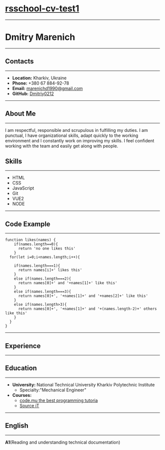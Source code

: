 # [rsschool-cv-test1](https://Dmitriy0212.github.io/rsschool-cv-test1/cv)
---
# Dmitry Marenich
---
## Contacts
---
- **Location:** Kharkiv, Ukraine
- **Phone:** +380 67 884-92-78
- **Email:** marenichd1990@gmail.com
-  **GitHub:** [Dmitriy0212](https://github.com/Dmitriy0212)
---
## About Me
---
I am respectful, responsible and scrupulous in fulfilling my duties. I am punctual, I have organizational skills, adapt quickly to the working environment and I constantly work on improving my skills. I feel confident working with the team and easily get along with people.
## Skills
---
- HTML
- CSS
- JavaScript
- Git
- VUE2
- NODE
---
## Code Example
---
```
function likes(names) {
    if(names.length==0){
      return 'no one likes this'
    }
  for(let i=0;i<names.length;i++){
   
    if(names.length===1){
      return names[i]+' likes this'
    }
    else if(names.length===2){
      return names[0]+' and '+names[1]+' like this'
    }
    else if(names.length===3){
      return names[0]+', '+names[1]+' and '+names[2]+' like this'
    }
    else if(names.length>3){
      return names[0]+', '+names[1]+' and '+(names.length-2)+' others like this'
    }
  }
}
```
---
## Experience
---
## Education
---
* **University:** National Technical University Kharkiv Polytechnic Institute
  * Specialty:"Mechanical Engineer"
* **Courses:**
  * [code.mu the best programming tutoria](https://code.mu/)
  * [Source iT](https://sourceit.com.ua/)

---
## English
---
**A1**(Reading and understanding technical documentation)
